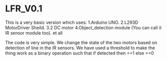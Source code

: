 # LFR_V0.1

This is a very basic version which uses:
   1.Arduino UNO.
   2.L293D MotorDriver Sheild.
   3.2 DC motor
   4.Object_detection module (You can call it IR sensor module too).
   et all

 The code is very simple. We change the state of the two motors based on detection of line in the IR sensors.
 We have used a threshold to make the thing work as a binary operation such that if detected then ==1 else ==0  
